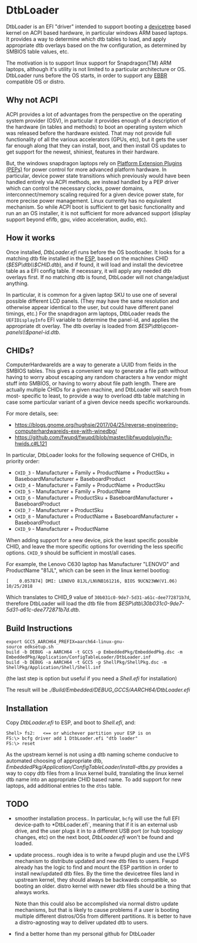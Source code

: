 # DtbLoader

DtbLoader is an EFI "driver" intended to support booting a [devicetree](https://www.devicetree.org/)
based kernel on ACPI based hardware, in particular windows ARM based laptops.
It provides a way to determine *which* dtb tables to load, and apply appropriate
dtb overlays based on the hw configuration, as determined by SMBIOS table
values, etc.

The motivation is to support linux support for Snapdragon(TM) ARM laptops,
although it's utility is not limited to a particular architecture or OS.
DtbLoader runs before the OS starts, in order to support any
[EBBR](https://github.com/ARM-software/ebbr) compatible OS or distro.

## Why not ACPI

ACPI provides a lot of advantages from the perspective on the operating
system provider (OSV), in particular it provides enough of a description of
the hardware (in tables and methods) to boot an operating system which was
released before the hardware existed.  That may not provide full functionality
of all the various accelerators (GPUs, etc), but it gets the user far enough
along that they can install, boot, and then install OS updates to get support
for the newest, shiniest, features in their hardware.

But, the windows snapdragon laptops rely on
[Platform Extension Plugins (PEPs)](https://docs.microsoft.com/en-us/windows-hardware/drivers/kernel/platform-extension-plug-ins--peps-)
for power control for more advanced platform hardware.  In particular,
device power state transitions which previously would have been handled
entirely via ACPI methods, are instead handled by a PEP driver which can
control the necessary clocks, power domains, interconnect/memory scaling
required for a given device power state, for more precise power management.
Linux currently has no equivalent mechanism.  So while ACPI boot is sufficient
to get basic functionality and run an an OS installer, it is not sufficient
for more advanced support (display support beyond efifb, gpu, video
acceleration, audio, etc).

## How it works

Once installed, *DtbLoader.efi* runs before the OS bootloader.  It looks
for a matching dtb file installed in the [ESP](https://en.wikipedia.org/wiki/EFI_system_partition),
based on the machines CHID (*$ESP\dtb\\$CHID.dtb*), and if found, it will
load and install the devicetree table as a EFI config table.  If necessary,
it will apply any needed dtb overlays first.  If no matching dtb is found,
DtbLoader will not change/adjust anything.

In particular, it is common for a given laptop SKU to use one of several
possible different LCD panels.  (They may have the same resolution and
otherwise appear identical to the user, but could have different panel
timings, etc.)  For the snapdragon arm laptops, DtbLoader reads the
`UEFIDisplayInfo` EFI variable to determine the panel-id, and applies the
appropriate dt overlay.  The dtb overlay is loaded from *$ESP\dtb\qcom-panels\\$panel-id.dtb*.

## CHIDs?

ComputerHardwareIds are a way to generate a UUID from fields in the SMBIOS
tables.  This gives a convenient way to generate a file path without having
to worry about escaping any random characters a hw vendor might stuff into
SMBIOS, or having to worry about file path length.  There are actually
multiple CHIDs for a given machine, and DtbLoader will search from most-
specific to least, to provide a way to overload dtb table matching in case
some particular variant of a given device needs specific workarounds.

For more details, see:

 * https://blogs.gnome.org/hughsie/2017/04/25/reverse-engineering-computerhardwareids-exe-with-winedbg/
 * https://github.com/fwupd/fwupd/blob/master/libfwupdplugin/fu-hwids.c#L121

In particular, DtbLoader looks for the following sequence of CHIDs, in
priority order:

 * `CHID_3` -  Manufacturer + Family + ProductName + ProductSku + BaseboardManufacturer + BaseboardProduct
 * `CHID_4` -  Manufacturer + Family + ProductName + ProductSku
 * `CHID_5` -  Manufacturer + Family + ProductName
 * `CHID_6` -  Manufacturer + ProductSku + BaseboardManufacturer + BaseboardProduct
 * `CHID_7` -  Manufacturer + ProductSku
 * `CHID_8` -  Manufacturer + ProductName + BaseboardManufacturer + BaseboardProduct
 * `CHID_9` -  Manufacturer + ProductName

When adding support for a new device, pick the least specific possible CHID,
and leave the more specific options for overriding the less specific options.
`CHID_9` should be sufficient in most/all cases.

For example, the Lenovo C630 laptop has Manufacturer "LENOVO" and ProductName
"81JL", which can be seen in the linux kernel bootlog:

```
[    0.057874] DMI: LENOVO 81JL/LNVNB161216, BIOS 9UCN23WW(V1.06) 10/25/2018
```

Which translates to CHID_9 value of `30b031c0-9de7-5d31-a61c-dee772871b7d`,
therefore DtbLoader will load the dtb file from *$ESP\dtb\30b031c0-9de7-5d31-a61c-dee772871b7d.dtb*.

## Build Instructions

```
export GCC5_AARCH64_PREFIX=aarch64-linux-gnu-
source edksetup.sh
build -b DEBUG -a AARCH64 -t GCC5 -p EmbeddedPkg/EmbeddedPkg.dsc -m EmbeddedPkg/Application/ConfigTableLoader/DtbLoader.inf
build -b DEBUG -a AARCH64 -t GCC5 -p ShellPkg/ShellPkg.dsc -m ShellPkg/Application/Shell/Shell.inf
```

(the last step is option but useful if you need a *Shell.efi* for installation)

The result will be *./Build/Embedded/DEBUG_GCC5/AARCH64/DtbLoader.efi*

## Installation

Copy *DtbLoader.efi* to ESP, and boot to *Shell.efi*, and:

```
Shell> fs2:   <== or whichever partition your ESP is on
FS:\> bcfg driver add 1 DtbLoader.efi "dtb loader"
FS:\> reset
```

As the upstream kernel is not using a dtb naming scheme conducive to automated
choosing of appropriate dtb, *EmbeddedPkg/Application/ConfigTableLoader/install-dtbs.py*
provides a way to copy dtb files from a linux kernel build, translating
the linux kernel dtb name into an appropriate CHID based name.  To add
support for new laptops, add additional entries to the `dtbs` table.

## TODO

* smoother installation process.. In particular, `bcfg` will use the full
  EFI device-path to *DtbLoader.efi`, meaning that if it is an external usb
  drive, and the user plugs it in to a different USB port (or hub topology
  changes, etc) on the next boot, *DtbLoader.efi* won't be found and loaded.

* update process.. rough idea is to write a fwupd plugin and use the LVFS
  mechanism to distribute updated and new dtb files to users.  Fwupd already
  has the logic to find and mount the ESP partition in order to install
  new/updated dtb files.  By the time the devicetree files land in upstream
  kernel, they should always be backwards compatible, so booting an older.
  distro kernel with newer dtb files should be a thing that always works.

  Note than this could also be accomplished via normal distro update
  mechanisms, but that is likely to cause problems if a user is booting
  multiple different distros/OSs from different partitions.  It is better
  to have a distro-agnosting way to deliver updated dtb to users.

* find a better home than my personal github for DtbLoader

